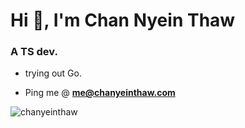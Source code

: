 <h1>Hi 👋, I'm Chan Nyein Thaw</h1>
<h3>A TS dev.</h3>


- trying out Go.

- Ping me @ **me@chanyeinthaw.com**

<p><img align="left" src="https://github-readme-stats.vercel.app/api/top-langs?username=chanyeinthaw&show_icons=true&locale=en&layout=compact" alt="chanyeinthaw" /></p>
